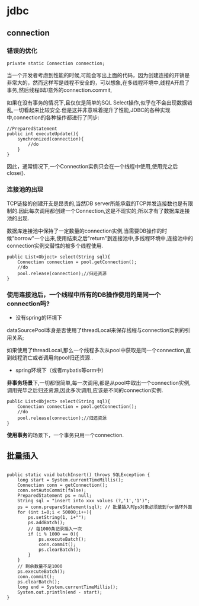 # jdbc

## connection

### 错误的优化
```
private static Connection connection;
```
当一个开发者考虑到性能的时候,可能会写出上面的代码，因为创建连接的开销是非常大的，然而这样写是线程不安全的，可以想象,在多线程环境中,线程A开启了事务,然后线程B却意外的connection.commit,

如果在没有事务的情况下,且仅仅是简单的SQL Select操作,似乎在不会出现数据错乱,一切看起来比较安全.但是这并非意味着提升了性能,JDBC的各种实现中,connection的各种操作都进行了同步:

```
//PreparedStatement  
public int executeUpdate(){  
    synchronized(connection){  
        //do      
    }  
}  
```

因此，通常情况下,一个Connection实例只会在一个线程中使用,使用完之后close().

### 连接池的出现

TCP链接的创建开支是昂贵的,当然DB server所能承载的TCP并发连接数也是有限制的.因此每次调用都创建一个Connection,这是不现实的;所以才有了数据库连接池的出现.

数据库连接池中保持了一定数量的connection实例,当需要DB操作的时候"borrow"一个出来,使用结束之后"return"到连接池中,多线程环境中,连接池中的connection实例交替性的被多个线程使用.

```
public List<Object> select(String sql){  
    Connection connection = pool.getConnection();  
    //do  
    pool.release(connection);//归还资源  
}  
```

### 使用连接池后，一个线程中所有的DB操作使用的是同一个connection吗?

* 没有spring的环境下

dataSourcePool本身是否使用了threadLocal来保存线程与connection实例的引用关系;

如果使用了threadLocal,那么一个线程多次从pool中获取是同一个connection,直到线程消亡或者调用向pool归还资源..

* spring环境下（或者mybatis等orm中）

**非事务场景**下,一切都很简单,每一次调用,都是从pool中取出一个connection实例,调用完毕之后归还资源,因此多次调用,应该是不同的connection实例.

```
public List<Object> select(String sql){  
    Connection connection = pool.getConnection();  
    //do  
    pool.release(connection);//归还资源  
}  
```

**使用事务**的场景下，一个事务只用一个connection.

## 批量插入

```

public static void batchInsert() throws SQLException {
    long start = System.currentTimeMillis();
    Connection conn = getConnection();
    conn.setAutoCommit(false);
    PreparedStatement ps = null;
    String sql = "insert into xxx values (?,'1','1')";
    ps = conn.prepareStatement(sql); // 批量插入时ps对象必须放到for循环外面
    for (int i=0;i < 50000;i++){
        ps.setString(1, i+"");
        ps.addBatch();
        // 每1000条记录插入一次
        if (i % 1000 == 0){
            ps.executeBatch();
            conn.commit();
            ps.clearBatch();
        }
    }
    // 剩余数量不足1000
    ps.executeBatch();
    conn.commit();
    ps.clearBatch();
    long end = System.currentTimeMillis();
    System.out.println(end - start);
}
```